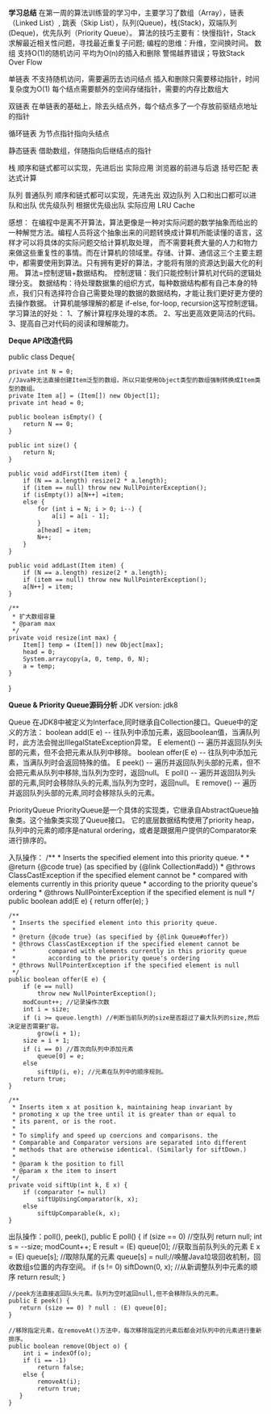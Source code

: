 **学习总结**
在第一周的算法训练营的学习中，主要学习了数组（Array），链表（Linked List）, 跳表（Skip List），队列(Queue)，栈(Stack)，双端队列(Deque)，优先队列（Priority Queue）。
算法的技巧主要有：快慢指针，Stack求解最近相关性问题，寻找最近重复子问题;
编程的思维：升维，空间换时间。
数组
	支持O(1)的随机访问
	平均为O(n)的插入和删除
	警惕越界错误；导致Stack Over Flow
	
单链表
	不支持随机访问，需要遍历去访问结点
	插入和删除只需要移动指针，时间复杂度为O(1)
	每个结点需要额外的空间存储指针，需要的内存比数组大
	
双链表
	在单链表的基础上，除去头结点外，每个结点多了一个存放前驱结点地址的指针
	
循环链表
	为节点指针指向头结点
	
静态链表
	借助数组，伴随指向后继结点的指针
	
栈
	顺序和链式都可以实现，先进后出
	实际应用
		浏览器的前进与后退
		括号匹配
		表达式计算

队列
	普通队列
		顺序和链式都可以实现，先进先出
	双边队列
		入口和出口都可以进队和出队
	优先级队列
		根据优先级出队
	实际应用 
		LRU Cache

感想：
    在编程中是离不开算法，算法更像是一种对实际问题的数学抽象而给出的一种解觉方法。编程人员将这个抽象出来的问题转换成计算机所能读懂的语言，这样才可以将具体的实际问题交给计算机取处理，
而不需要耗费大量的人力和物力来做这些重复性的事情。而在计算机的领域里。存储、计算、通信这三个主要主题中，都需要使用到算法。只有拥有更好的算法，才能将有限的资源达到最大化的利用。
算法=控制逻辑+数据结构。
控制逻辑：我们只能控制计算机对代码的逻辑处理分支。
数据结构：待处理数据集的组织方式，每种数据结构都有自己本身的特点，我们只有选择符合自己需要处理的数据的数据结构，才能让我们更好更方便的去操作数据。
计算机能够理解的都是 if-else, for-loop, recursion这写控制逻辑。
学习算法的好处：
    1、了解计算程序处理的本质。
    2、写出更高效更简洁的代码。
    3、提高自己对代码的阅读和理解能力。


**Deque API改造代码**

public class Deque<Item>{

    private int N = 0;
    //Java种无法直接创建Item泛型的数组，所以只能使用Object类型的数组强制转换成Item类型的数组。
    private Item a[] = (Item[]) new Object[1];
    private int head = 0;

    public boolean isEmpty() {
        return N == 0;
    }

    public int size() {
        return N;
    }

    public void addFirst(Item item) {
        if (N == a.length) resize(2 * a.length);
        if (item == null) throw new NullPointerException();
        if (isEmpty()) a[N++] =item;
        else {
            for (int i = N; i > 0; i--) {
                a[i] = a[i - 1];
            }
            a[head] = item;
            N++;
        }
    }

    public void addLast(Item item) {
        if (N == a.length) resize(2 * a.length);
        if (item == null) throw new NullPointerException();
        a[N++] = item;
    }

    /**
     * 扩大数组容量
     * @param max
     */
    private void resize(int max) {
        Item[] temp = (Item[]) new Object[max];
        head = 0;
        System.arraycopy(a, 0, temp, 0, N);
        a = temp;
    }
}

**Queue & Priority Queue源码分析**
JDK version: jdk8

Queue
在JDK8中被定义为Interface,同时继承自Collection接口。Queue中的定义的方法：
boolean add(E e) -- 往队列中添加元素，返回boolean值，当满队列时，此方法会抛出IllegalStateException异常。
E element() -- 遍历并返回队列头部的元素，但不会把元素从队列中移除。
boolean offer(E e) -- 往队列中添加元素，当满队列时会返回特殊的值。
E peek() -- 遍历并返回队列头部的元素，但不会把元素从队列中移除,当队列为空时，返回null。
E poll() -- 遍历并返回队列头部的元素,同时会移除队头的元素,当队列为空时，返回null。
E remove() -- 遍历并返回队列头部的元素,同时会移除队头的元素。

PriorityQueue
PriorityQueue是一个具体的实现类，它继承自AbstractQueue抽象类。这个抽象类实现了Queue接口。
它的底层数据结构使用了priority heap，队列中的元素的顺序是natural ordering，或者是跟据用户提供的Comparator来进行排序的。

入队操作：
    /**
     * Inserts the specified element into this priority queue.
     *
     * @return {@code true} (as specified by {@link Collection#add})
     * @throws ClassCastException if the specified element cannot be
     *         compared with elements currently in this priority queue
     *         according to the priority queue's ordering
     * @throws NullPointerException if the specified element is null
     */
    public boolean add(E e) {
        return offer(e);
    }

    /**
     * Inserts the specified element into this priority queue.
     *
     * @return {@code true} (as specified by {@link Queue#offer})
     * @throws ClassCastException if the specified element cannot be
     *         compared with elements currently in this priority queue
     *         according to the priority queue's ordering
     * @throws NullPointerException if the specified element is null
     */
    public boolean offer(E e) {
        if (e == null)
            throw new NullPointerException();
        modCount++; //记录操作次数
        int i = size;
        if (i >= queue.length) //判断当前队列的size是否超过了最大队列的size,然后决定是否需要扩容。
            grow(i + 1);
        size = i + 1;
        if (i == 0) //首次向队列中添加元素
            queue[0] = e;
        else
            siftUp(i, e); //元素在队列中的顺序规则。
        return true;
    }
    
    /**
     * Inserts item x at position k, maintaining heap invariant by
     * promoting x up the tree until it is greater than or equal to
     * its parent, or is the root.
     *
     * To simplify and speed up coercions and comparisons. the
     * Comparable and Comparator versions are separated into different
     * methods that are otherwise identical. (Similarly for siftDown.)
     *
     * @param k the position to fill
     * @param x the item to insert
     */
    private void siftUp(int k, E x) {
        if (comparator != null)
            siftUpUsingComparator(k, x);
        else
            siftUpComparable(k, x);
    }
    
出队操作：poll(), peek(),
    public E poll() {
       if (size == 0) //空队列
           return null;
       int s = --size; 
       modCount++;
       E result = (E) queue[0]; //获取当前队列头的元素
       E x = (E) queue[s]; //取除队尾的元素
       queue[s] = null;//唤醒Java垃圾回收机制，回收数组s位置的内存空间。
       if (s != 0)
           siftDown(0, x); //从新调整队列中元素的顺序
       return result;
    }
    
    //peek方法直接返回队头元素。队列为空时返回null,但不会移除队头的元素。
    public E peek() {
       return (size == 0) ? null : (E) queue[0];
    }
    
    //移除指定元素，在removeAt()方法中，每次移除指定的元素后都会对队列中的元素进行重新排序。
    public boolean remove(Object o) {
        int i = indexOf(o);
        if (i == -1)
            return false;
        else {
            removeAt(i);
            return true;
       }
    }
    
    
    
    







